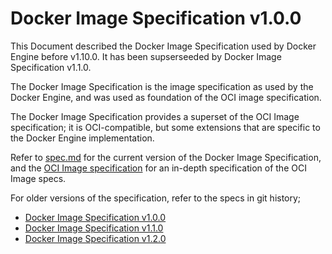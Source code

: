 # Docker Image Specification v1.0.0

This Document described the Docker Image Specification used by Docker Engine
before v1.10.0. It has been supserseeded by Docker Image Specification v1.1.0.

The Docker Image Specification is the image specification as used by the
Docker Engine, and was used as foundation of the OCI image specification.

The Docker Image Specification provides a superset of the OCI Image specification;
it is OCI-compatible, but some extensions that are specific to the Docker
Engine implementation.

Refer to [spec.md](spec.md) for the current version of the Docker Image
Specification, and the [OCI Image specification](https://github.com/opencontainers/image-spec/)
for an in-depth specification of the OCI Image specs.

For older versions of the specification, refer to the specs in git history;

- [Docker Image Specification v1.0.0](https://github.com/moby/moby/blob/daa4618da826fb1de4fc2478d88196edbba49b2f/image/spec/v1.md)
- [Docker Image Specification v1.1.0](https://github.com/moby/moby/blob/daa4618da826fb1de4fc2478d88196edbba49b2f/image/spec/v1.1.md)
- [Docker Image Specification v1.2.0](https://github.com/moby/moby/blob/daa4618da826fb1de4fc2478d88196edbba49b2f/image/spec/v1.2.md)
